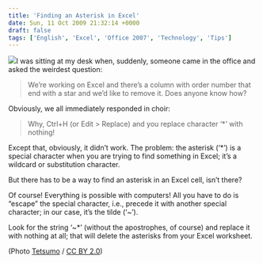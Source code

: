 ```yaml
---
title: 'Finding an Asterisk in Excel'
date: Sun, 11 Oct 2009 21:32:14 +0000
draft: false
tags: ['English', 'Excel', 'Office 2007', 'Technology', 'Tips']
---
```


[![](https://farm4.staticflickr.com/3415/3579453701_f9f6e5055d_m_d.jpg)](https://www.flickr.com/photos/tetsumo/3579453701/)I was sitting at my desk when, suddenly, someone came in the office and asked the weirdest question:

> We’re working on Excel and there’s a column with order number that end with a star and we’d like to remove it. Does anyone know how?

Obviously, we all immediately responded in choir:

> Why, Ctrl+H (or Edit > Replace) and you replace character ‘\*’ with nothing!

Except that, obviously, it didn’t work. The problem: the asterisk (‘\*’) is a special character when you are trying to find something in Excel; it’s a wildcard or substitution character.

But there has to be a way to find an asterisk in an Excel cell, isn’t there?

Of course! Everything is possible with computers! All you have to do is “escape” the special character, i.e., precede it with another special character; in our case, it’s the tilde (‘~’).

Look for the string ‘~\*’ (without the apostrophes, of course) and replace it with nothing at all; that will delete the asterisks from your Excel worksheet.

(Photo [Tetsumo](http://www.flickr.com/photos/tetsumo/3579453701/) / [CC BY 2.0](http://creativecommons.org/licenses/by/2.0/))